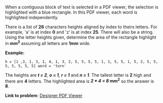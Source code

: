 When a contiguous block of text is selected in a PDF viewer, the selection is highlighted with a blue rectangle.
In this PDF viewer, each word is highlighted independently.

There is a list of **26** characters heights aligned by index to theirs letters. For example, 'a' is at index **0** and 'z'
is at index **25**. There will also be a string. Using the letter heights given, determine the area of the rectangle
highlight in **mm<sup>2</sup>** assuming all letters are **1mm** wide.

**Example:**
```
h = [1 ,3, 1, 3, 1, 4, 1, 3, 2, 5, 5, 5, 5, 1, 1, 5, 5, 1, 5, 2, 5, 5, 5, 5, 5, 5, 5] word = 'torn'
```
The heights are **_t = 2_**, **_o = 1_**, **_r = 1_** and **_n = 1_**. The tallest letter is **2** high and there are **4** letters.
The highlighted area is **_2 * 4 = 8_ mm<sup>2</sup>** so the answer is **8**.

**Link to problem**: [Designer PDF Viewer](https://www.hackerrank.com/challenges/designer-pdf-viewer/problem)